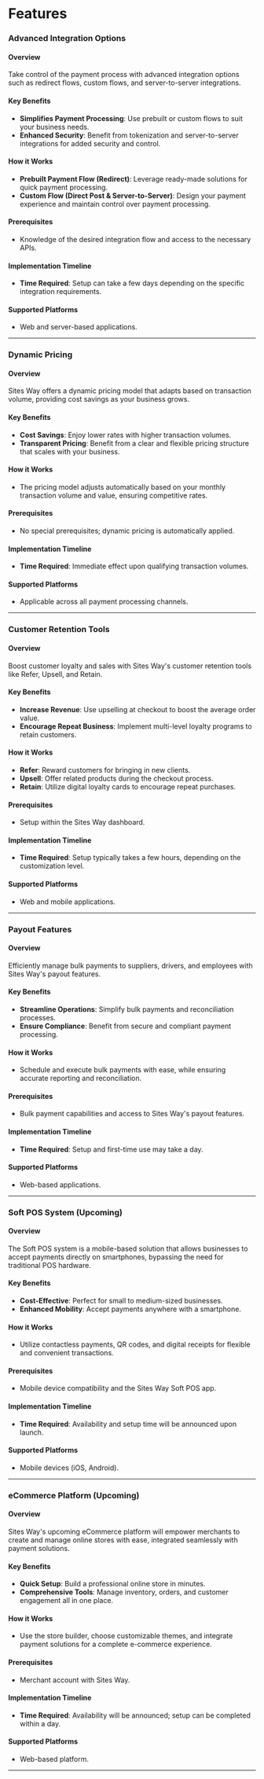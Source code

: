 # Features

### Advanced Integration Options

#### Overview

Take control of the payment process with advanced integration options such as redirect flows, custom flows, and server-to-server integrations.

#### Key Benefits

* **Simplifies Payment Processing**: Use prebuilt or custom flows to suit your business needs.
* **Enhanced Security**: Benefit from tokenization and server-to-server integrations for added security and control.

#### How it Works

* **Prebuilt Payment Flow (Redirect)**: Leverage ready-made solutions for quick payment processing.
* **Custom Flow (Direct Post & Server-to-Server)**: Design your payment experience and maintain control over payment processing.

#### Prerequisites

* Knowledge of the desired integration flow and access to the necessary APIs.

#### Implementation Timeline

* **Time Required**: Setup can take a few days depending on the specific integration requirements.

#### Supported Platforms

* Web and server-based applications.



***

### Dynamic Pricing

#### Overview

Sites Way offers a dynamic pricing model that adapts based on transaction volume, providing cost savings as your business grows.

#### Key Benefits

* **Cost Savings**: Enjoy lower rates with higher transaction volumes.
* **Transparent Pricing**: Benefit from a clear and flexible pricing structure that scales with your business.

#### How it Works

* The pricing model adjusts automatically based on your monthly transaction volume and value, ensuring competitive rates.

#### Prerequisites

* No special prerequisites; dynamic pricing is automatically applied.

#### Implementation Timeline

* **Time Required**: Immediate effect upon qualifying transaction volumes.

#### Supported Platforms

* Applicable across all payment processing channels.



***

### Customer Retention Tools

#### Overview

Boost customer loyalty and sales with Sites Way's customer retention tools like Refer, Upsell, and Retain.

#### Key Benefits

* **Increase Revenue**: Use upselling at checkout to boost the average order value.
* **Encourage Repeat Business**: Implement multi-level loyalty programs to retain customers.

#### How it Works

* **Refer**: Reward customers for bringing in new clients.
* **Upsell**: Offer related products during the checkout process.
* **Retain**: Utilize digital loyalty cards to encourage repeat purchases.

#### Prerequisites

* Setup within the Sites Way dashboard.

#### Implementation Timeline

* **Time Required**: Setup typically takes a few hours, depending on the customization level.

#### Supported Platforms

* Web and mobile applications.



***

### Payout Features

#### Overview

Efficiently manage bulk payments to suppliers, drivers, and employees with Sites Way's payout features.

#### Key Benefits

* **Streamline Operations**: Simplify bulk payments and reconciliation processes.
* **Ensure Compliance**: Benefit from secure and compliant payment processing.

#### How it Works

* Schedule and execute bulk payments with ease, while ensuring accurate reporting and reconciliation.

#### Prerequisites

* Bulk payment capabilities and access to Sites Way's payout features.

#### Implementation Timeline

* **Time Required**: Setup and first-time use may take a day.

#### Supported Platforms

* Web-based applications.



***

### Soft POS System (Upcoming)

#### Overview

The Soft POS system is a mobile-based solution that allows businesses to accept payments directly on smartphones, bypassing the need for traditional POS hardware.

#### Key Benefits

* **Cost-Effective**: Perfect for small to medium-sized businesses.
* **Enhanced Mobility**: Accept payments anywhere with a smartphone.

#### How it Works

* Utilize contactless payments, QR codes, and digital receipts for flexible and convenient transactions.

#### Prerequisites

* Mobile device compatibility and the Sites Way Soft POS app.

#### Implementation Timeline

* **Time Required**: Availability and setup time will be announced upon launch.

#### Supported Platforms

* Mobile devices (iOS, Android).



***

### eCommerce Platform (Upcoming)

#### Overview

Sites Way's upcoming eCommerce platform will empower merchants to create and manage online stores with ease, integrated seamlessly with payment solutions.

#### Key Benefits

* **Quick Setup**: Build a professional online store in minutes.
* **Comprehensive Tools**: Manage inventory, orders, and customer engagement all in one place.

#### How it Works

* Use the store builder, choose customizable themes, and integrate payment solutions for a complete e-commerce experience.

#### Prerequisites

* Merchant account with Sites Way.

#### Implementation Timeline

* **Time Required**: Availability will be announced; setup can be completed within a day.

#### Supported Platforms

* Web-based platform.



***

